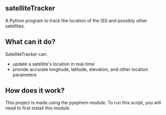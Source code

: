 satelliteTracker
----------------

A Python program to track the location of the ISS and possibly other
satellites.

What can it do?
---------------

SatelliteTracker can:
- update a satellite's location in real-time
- provide accurate longitude, latitude, elevation, and other location parameters


How does it work?
-----------------

This project is made using the pyephem module. To run this script, you will
need to first install this module.
